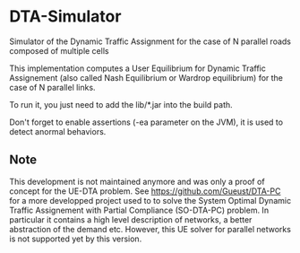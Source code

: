 DTA-Simulator
=============


Simulator of the Dynamic Traffic Assignment for the case of N parallel roads
composed of multiple cells

This implementation computes a User Equilibrium for Dynamic Traffic Assignement 
(also called Nash Equilibrium or Wardrop equilibrium) for the case of N parallel
links.

To run it, you just need to add the lib/*.jar into the build path.

Don't forget to enable assertions (-ea parameter on the JVM), it is used to
detect anormal behaviors.

Note
----

This development is not maintained anymore and was only a proof of concept
for the UE-DTA problem.
See https://github.com/Gueust/DTA-PC for a more developped project used to to
solve the System Optimal Dynamic Traffic Assignement with Partial Compliance
(SO-DTA-PC) problem.
In particular it contains a high level description of networks, a better
abstraction of the demand etc. However, this UE solver for parallel networks
is not supported yet by this version.
